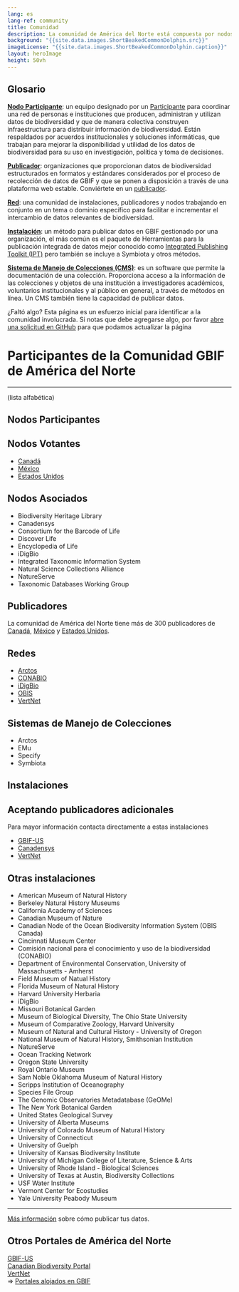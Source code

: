 ```yaml
---
lang: es
lang-ref: community
title: Comunidad
description: La comunidad de América del Norte está compuesta por nodos, publicadores, instalaciones y redes que trabajan en conjunto para gestionar y utilizar datos de biodiversidad.
background: "{{site.data.images.ShortBeakedCommonDolphin.src}}"
imageLicense: "{{site.data.images.ShortBeakedCommonDolphin.caption}}"
layout: heroImage
height: 50vh
---
```


## Glosario
[**Nodo Participante**](#nodes): un equipo designado por un [Participante](https://www.gbif.org/es/the-gbif-network#:~:text=La%20Red%20GBIF,los%20datos%20de%20biodiversidad) para coordinar una red de personas e instituciones que producen, administran y utilizan datos de biodiversidad y que de manera colectiva construyen infraestructura para distribuir información de biodiversidad. Están respaldados por acuerdos institucionales y soluciones informáticas, que trabajan para mejorar la disponibilidad y utilidad de los datos de biodiversidad para su uso en investigación, política y toma de decisiones. 

[**Publicador**](#publishers): organizaciones que proporcionan datos de biodiversidad estructurados en formatos y estándares considerados por el proceso de recolección de datos de GBIF y que se ponen a disposición a través de una plataforma web estable. Conviértete en un [publicador](https://www.gbif.org/es/become-a-publisher). 

[**Red**](#networks): una comunidad de instalaciones, publicadores y nodos trabajando en conjunto en un tema o dominio específico para facilitar e incrementar el intercambio de datos relevantes de biodiversidad.

[**Instalación**](#installations): un método para publicar datos en GBIF gestionado por una organización, el más común es el paquete de Herramientas para la publicación integrada de datos mejor conocido como [Integrated Publishing Toolkit (IPT)](https://www.gbif.org/es/ipt) pero también se incluye a Symbiota y otros métodos. 

[**Sistema de Manejo de Colecciones (CMS)**](#cms): es un software que permite la documentación de una colección. Proporciona acceso a la información de las colecciones y objetos de una institución a investigadores académicos, voluntarios institucionales y al público en general,  a través de métodos en línea. Un CMS también  tiene la capacidad de publicar datos. 

¿Faltó algo? Esta página es un esfuerzo inicial para identificar a la comunidad involucrada. Si notas que debe agregarse algo, por favor [abre una solicitud en GitHub](https://github.com/gbif/hp-north-america/issues/new) para que podamos actualizar la página

# Participantes de la Comunidad GBIF de América del Norte
------------------------------
(lista alfabética) 

<a name="nodes"></a>Nodos Participantes
------------
## Nodos Votantes
- [Canadá](https://www.gbif.org/es/country/CA/summary)
- [México](https://www.gbif.org/es/country/MX/summary)
- [Estados Unidos](https://www.gbif.org/es/country/US/summary)

## Nodos Asociados
- Biodiversity Heritage Library
- Canadensys
- Consortium for the Barcode of Life
- Discover Life
- Encyclopedia of Life
- iDigBio
- Integrated Taxonomic Information System
- Natural Science Collections Alliance
- NatureServe
- Taxonomic Databases Working Group

<a name="publishers"></a>Publicadores
------------
La comunidad de América del Norte tiene más de 300 publicadores de [Canadá](https://www.gbif.org/es/publisher/search?country=CA), [México](https://www.gbif.org/es/publisher/search?country=MX) y [Estados Unidos](https://www.gbif.org/es/publisher/search?country=US). 

<a name="networks"></a>Redes
------------
- [Arctos](https://www.gbif.org/network/1f2c0cbe-40df-43f6-ba07-e76133e78c31)
- [CONABIO](https://www.gbif.org/publisher/ff90b050-c256-11db-b71b-b8a03c50a862)
- [iDigBio](https://www.idigbio.org/)
- [OBIS](https://www.gbif.org/network/2b7c7b4f-4d4f-40d3-94de-c28b6fa054a6)
- [VertNet](http://www.vertnet.org/)

<a name="cms"></a>Sistemas de Manejo de Colecciones
------------
- Arctos
- EMu
- Specify
- Symbiota

<a name="installations"></a>Instalaciones
------------
## Aceptando publicadores adicionales
Para mayor información contacta directamente a estas instalaciones
- [GBIF-US](https://bison.usgs.gov/ipt/)
- [Canadensys](http://data.canadensys.net/ipt/)
- [VertNet](http://ipt.vertnet.org:8080/ipt/)

## Otras instalaciones
- American Museum of Natural History
- Berkeley Natural History Museums
- California Academy of Sciences
- Canadian Museum of Nature
- Canadian Node of the Ocean Biodiversity Information System (OBIS Canada)
- Cincinnati Museum Center
- Comisión nacional para el conocimiento y uso de la biodiversidad (CONABIO)
- Department of Environmental Conservation, University of Massachusetts - Amherst
- Field Museum of Natual History
- Florida Museum of Natural History
- Harvard University Herbaria
- iDigBio
- Missouri Botanical Garden
- Museum of Biological Diversity, The Ohio State University
- Museum of Comparative Zoology, Harvard University
- Museum of Natural and Cultural History - University of Oregon
- National Museum of Natural History, Smithsonian Institution
- NatureServe
- Ocean Tracking Network
- Oregon State University
- Royal Ontario Museum
- Sam Noble Oklahoma Museum of Natural History
- Scripps Institution of Oceanography
- Species File Group
- The Genomic Observatories Metadatabase (GeOMe)
- The New York Botanical Garden
- United States Geological Survey
- University of Alberta Museums
- University of Colorado Museum of Natural History
- University of Connecticut
- University of Guelph
- University of Kansas Biodiversity Institute
- University of Michigan College of Literature, Science & Arts
- University of Rhode Island - Biological Sciences
- University of Texas at Austin, Biodiversity Collections
- USF Water Institute
- Vermont Center for Ecostudies
- Yale University Peabody Museum

------
[Más información](https://data-blog.gbif.org/post/installations-and-hosting-solutions-explained/) sobre cómo publicar tus datos.

Otros Portales de América del Norte
----------
[GBIF-US](https://www.gbif.us)     
[Canadian Biodiversity Portal](https://hp-canadian-biodiversity.gbif-staging.org/)     
[VertNet](https://hp-vertnet-plus.gbif-staging.org/)    
=> [Portales alojados en GBIF](https://dev.gbif.org/hosted-portals.html) 
